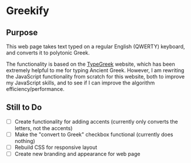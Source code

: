 Greekify
====================

Purpose
---------------------

This web page takes text typed on a regular English (QWERTY) keyboard, and converts it to polytonic Greek.

The functionality is based on the [TypeGreek](http://www.typegreek.com) website, which has been extremely helpful to me for typing Ancient Greek. However, I am rewriting the JavaScript functionality from scratch for this website, both to improve my JavaScript skills, and to see if I can improve the algorithm efficiency/performance.


Still to Do
---------------------

- [ ] Create functionality for adding accents (currently only converts the letters, not the accents)
- [ ] Make the "convert to Greek" checkbox functional (currently does nothing)
- [ ] Rebuild CSS for responsive layout
- [ ] Create new branding and appearance for web page
